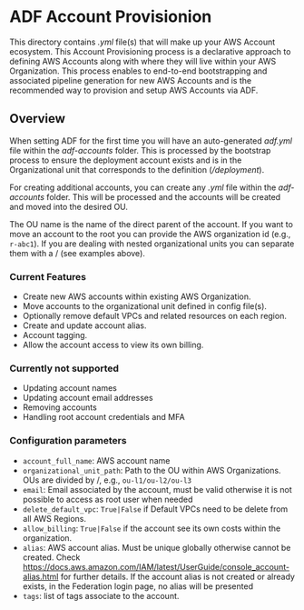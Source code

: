 # ADF Account Provisionion

This directory contains *.yml* file(s) that will make up your AWS Account ecosystem. This Account Provisioning process is a declarative approach to defining AWS Accounts along with where they will live within your AWS Organization. This process enables to end-to-end bootstrapping and associated pipeline generation for new AWS Accounts and is the recommended way to provision and setup AWS Accounts via ADF.

## Overview

When setting ADF for the first time you will have an auto-generated *adf.yml* file within the *adf-accounts* folder. This is processed by the bootstrap process to ensure the deployment account exists and is in the Organizational unit that corresponds to the definition (*/deployment*).

For creating additional accounts, you can create any *.yml* file within the *adf-accounts* folder. This will be processed and the accounts will be created and moved into the desired OU.

The OU name is the name of the direct parent of the account. If you want to move an account to the root you can provide the AWS organization id (e.g., `r-abc1`). If you are dealing with nested organizational units you can separate them with a / (see examples above).

### Current Features

- Create new AWS accounts within existing AWS Organization.
- Move accounts to the organizational unit defined in config file(s).
- Optionally remove default VPCs and related resources on each region.
- Create and update account alias.
- Account tagging.
- Allow the account access to view its own billing.

### Currently not supported

- Updating account names
- Updating account email addresses
- Removing accounts
- Handling root account credentials and MFA


### Configuration parameters

- `account_full_name`: AWS account name
- `organizational_unit_path`: Path to the OU within AWS Organizations. OUs are divided by /, e.g., `ou-l1/ou-l2/ou-l3`
- `email`: Email associated by the account, must be valid otherwise it is not possible to access as root user when needed
- `delete_default_vpc`: `True|False` if Default VPCs need to be delete from all AWS Regions.
- `allow_billing`: `True|False` if the account see its own costs within the organization.
- `alias`: AWS account alias. Must be unique globally otherwise cannot be created. Check https://docs.aws.amazon.com/IAM/latest/UserGuide/console_account-alias.html for further details. If the account alias is not created or already exists, in the Federation login page, no alias will be presented
- `tags`: list of tags associate to the account.
